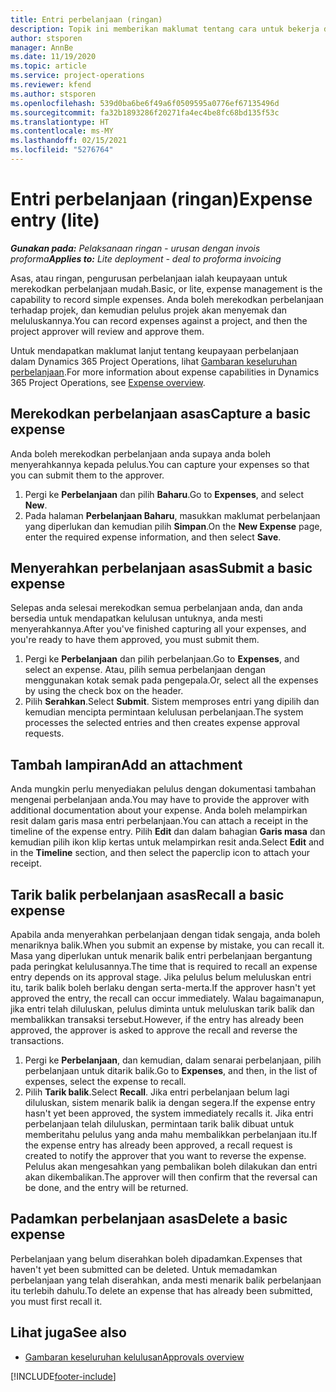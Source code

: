 ```yaml
---
title: Entri perbelanjaan (ringan)
description: Topik ini memberikan maklumat tentang cara untuk bekerja dengan entri perbelanjaan dalam pelaksanaan ringan.
author: stsporen
manager: AnnBe
ms.date: 11/19/2020
ms.topic: article
ms.service: project-operations
ms.reviewer: kfend
ms.author: stsporen
ms.openlocfilehash: 539d0ba6be6f49a6f0509595a0776ef67135496d
ms.sourcegitcommit: fa32b1893286f20271fa4ec4be8fc68bd135f53c
ms.translationtype: HT
ms.contentlocale: ms-MY
ms.lasthandoff: 02/15/2021
ms.locfileid: "5276764"
---
```

# <a name="expense-entry-lite"></a><span data-ttu-id="3ed64-103">Entri perbelanjaan (ringan)</span><span class="sxs-lookup"><span data-stu-id="3ed64-103">Expense entry (lite)</span></span>

<span data-ttu-id="3ed64-104">_**Gunakan pada:** Pelaksanaan ringan - urusan dengan invois proforma_</span><span class="sxs-lookup"><span data-stu-id="3ed64-104">_**Applies to:** Lite deployment - deal to proforma invoicing_</span></span>

<span data-ttu-id="3ed64-105">Asas, atau ringan, pengurusan perbelanjaan ialah keupayaan untuk merekodkan perbelanjaan mudah.</span><span class="sxs-lookup"><span data-stu-id="3ed64-105">Basic, or lite, expense management is the capability to record simple expenses.</span></span> <span data-ttu-id="3ed64-106">Anda boleh merekodkan perbelanjaan terhadap projek, dan kemudian pelulus projek akan menyemak dan meluluskannya.</span><span class="sxs-lookup"><span data-stu-id="3ed64-106">You can record expenses against a project, and then the project approver will review and approve them.</span></span>

<span data-ttu-id="3ed64-107">Untuk mendapatkan maklumat lanjut tentang keupayaan perbelanjaan dalam Dynamics 365 Project Operations, lihat [Gambaran keseluruhan perbelanjaan](expense-overview.md).</span><span class="sxs-lookup"><span data-stu-id="3ed64-107">For more information about expense capabilities in Dynamics 365 Project Operations, see [Expense overview](expense-overview.md).</span></span>

## <a name="capture-a-basic-expense"></a><span data-ttu-id="3ed64-108">Merekodkan perbelanjaan asas</span><span class="sxs-lookup"><span data-stu-id="3ed64-108">Capture a basic expense</span></span>

<span data-ttu-id="3ed64-109">Anda boleh merekodkan perbelanjaan anda supaya anda boleh menyerahkannya kepada pelulus.</span><span class="sxs-lookup"><span data-stu-id="3ed64-109">You can capture your expenses so that you can submit them to the approver.</span></span>

1. <span data-ttu-id="3ed64-110">Pergi ke **Perbelanjaan** dan pilih **Baharu**.</span><span class="sxs-lookup"><span data-stu-id="3ed64-110">Go to **Expenses**, and select **New**.</span></span>
2. <span data-ttu-id="3ed64-111">Pada halaman **Perbelanjaan Baharu**, masukkan maklumat perbelanjaan yang diperlukan dan kemudian pilih **Simpan**.</span><span class="sxs-lookup"><span data-stu-id="3ed64-111">On the **New Expense** page, enter the required expense information, and then select **Save**.</span></span>

## <a name="submit-a-basic-expense"></a><span data-ttu-id="3ed64-112">Menyerahkan perbelanjaan asas</span><span class="sxs-lookup"><span data-stu-id="3ed64-112">Submit a basic expense</span></span>

<span data-ttu-id="3ed64-113">Selepas anda selesai merekodkan semua perbelanjaan anda, dan anda bersedia untuk mendapatkan kelulusan untuknya, anda mesti menyerahkannya.</span><span class="sxs-lookup"><span data-stu-id="3ed64-113">After you've finished capturing all your expenses, and you're ready to have them approved, you must submit them.</span></span>

1. <span data-ttu-id="3ed64-114">Pergi ke **Perbelanjaan** dan pilih perbelanjaan.</span><span class="sxs-lookup"><span data-stu-id="3ed64-114">Go to **Expenses**, and select an expense.</span></span> <span data-ttu-id="3ed64-115">Atau, pilih semua perbelanjaan dengan menggunakan kotak semak pada pengepala.</span><span class="sxs-lookup"><span data-stu-id="3ed64-115">Or, select all the expenses by using the check box on the header.</span></span>
2. <span data-ttu-id="3ed64-116">Pilih **Serahkan**.</span><span class="sxs-lookup"><span data-stu-id="3ed64-116">Select **Submit**.</span></span> <span data-ttu-id="3ed64-117">Sistem memproses entri yang dipilih dan kemudian mencipta permintaan kelulusan perbelanjaan.</span><span class="sxs-lookup"><span data-stu-id="3ed64-117">The system processes the selected entries and then creates expense approval requests.</span></span>

## <a name="add-an-attachment"></a><span data-ttu-id="3ed64-118">Tambah lampiran</span><span class="sxs-lookup"><span data-stu-id="3ed64-118">Add an attachment</span></span>

<span data-ttu-id="3ed64-119">Anda mungkin perlu menyediakan pelulus dengan dokumentasi tambahan mengenai perbelanjaan anda.</span><span class="sxs-lookup"><span data-stu-id="3ed64-119">You may have to provide the approver with additional documentation about your expense.</span></span> <span data-ttu-id="3ed64-120">Anda boleh melampirkan resit dalam garis masa entri perbelanjaan.</span><span class="sxs-lookup"><span data-stu-id="3ed64-120">You can attach a receipt in the timeline of the expense entry.</span></span> <span data-ttu-id="3ed64-121">Pilih **Edit** dan dalam bahagian **Garis masa** dan kemudian pilih ikon klip kertas untuk melampirkan resit anda.</span><span class="sxs-lookup"><span data-stu-id="3ed64-121">Select **Edit** and in the **Timeline** section, and then select the paperclip icon to attach your receipt.</span></span>

## <a name="recall-a-basic-expense"></a><span data-ttu-id="3ed64-122">Tarik balik perbelanjaan asas</span><span class="sxs-lookup"><span data-stu-id="3ed64-122">Recall a basic expense</span></span>

<span data-ttu-id="3ed64-123">Apabila anda menyerahkan perbelanjaan dengan tidak sengaja, anda boleh menariknya balik.</span><span class="sxs-lookup"><span data-stu-id="3ed64-123">When you submit an expense by mistake, you can recall it.</span></span> <span data-ttu-id="3ed64-124">Masa yang diperlukan untuk menarik balik entri perbelanjaan bergantung pada peringkat kelulusannya.</span><span class="sxs-lookup"><span data-stu-id="3ed64-124">The time that is required to recall an expense entry depends on its approval stage.</span></span>  <span data-ttu-id="3ed64-125">Jika pelulus belum meluluskan entri itu, tarik balik boleh berlaku dengan serta-merta.</span><span class="sxs-lookup"><span data-stu-id="3ed64-125">If the approver hasn't yet approved the entry, the recall can occur immediately.</span></span> <span data-ttu-id="3ed64-126">Walau bagaimanapun, jika entri telah diluluskan, pelulus diminta untuk meluluskan tarik balik dan membalikkan transaksi tersebut.</span><span class="sxs-lookup"><span data-stu-id="3ed64-126">However, if the entry has already been approved, the approver is asked to approve the recall and reverse the transactions.</span></span>

1. <span data-ttu-id="3ed64-127">Pergi ke **Perbelanjaan**, dan kemudian, dalam senarai perbelanjaan, pilih perbelanjaan untuk ditarik balik.</span><span class="sxs-lookup"><span data-stu-id="3ed64-127">Go to **Expenses**, and then, in the list of expenses, select the expense to recall.</span></span>
2. <span data-ttu-id="3ed64-128">Pilih **Tarik balik**.</span><span class="sxs-lookup"><span data-stu-id="3ed64-128">Select **Recall**.</span></span> <span data-ttu-id="3ed64-129">Jika entri perbelanjaan belum lagi diluluskan, sistem menarik balik ia dengan segera.</span><span class="sxs-lookup"><span data-stu-id="3ed64-129">If the expense entry hasn't yet been approved, the system immediately recalls it.</span></span> <span data-ttu-id="3ed64-130">Jika entri perbelanjaan telah diluluskan, permintaan tarik balik dibuat untuk memberitahu pelulus yang anda mahu membalikkan perbelanjaan itu.</span><span class="sxs-lookup"><span data-stu-id="3ed64-130">If the expense entry has already been approved, a recall request is created to notify the approver that you want to reverse the expense.</span></span> <span data-ttu-id="3ed64-131">Pelulus akan mengesahkan yang pembalikan boleh dilakukan dan entri akan dikembalikan.</span><span class="sxs-lookup"><span data-stu-id="3ed64-131">The approver will then confirm that the reversal can be done, and the entry will be returned.</span></span>

## <a name="delete-a-basic-expense"></a><span data-ttu-id="3ed64-132">Padamkan perbelanjaan asas</span><span class="sxs-lookup"><span data-stu-id="3ed64-132">Delete a basic expense</span></span>

<span data-ttu-id="3ed64-133">Perbelanjaan yang belum diserahkan boleh dipadamkan.</span><span class="sxs-lookup"><span data-stu-id="3ed64-133">Expenses that haven't yet been submitted can be deleted.</span></span> <span data-ttu-id="3ed64-134">Untuk memadamkan perbelanjaan yang telah diserahkan, anda mesti menarik balik perbelanjaan itu terlebih dahulu.</span><span class="sxs-lookup"><span data-stu-id="3ed64-134">To delete an expense that has already been submitted, you must first recall it.</span></span>

## <a name="see-also"></a><span data-ttu-id="3ed64-135">Lihat juga</span><span class="sxs-lookup"><span data-stu-id="3ed64-135">See also</span></span>

- [<span data-ttu-id="3ed64-136">Gambaran keseluruhan kelulusan</span><span class="sxs-lookup"><span data-stu-id="3ed64-136">Approvals overview</span></span>](../approvals/approvals-overview.md)


[!INCLUDE[footer-include](../includes/footer-banner.md)]